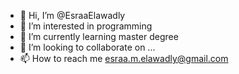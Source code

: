 - 👋 Hi, I’m @EsraaElawadly
- 👀 I’m interested in programming
- 🌱 I’m currently learning master degree
- 💞️ I’m looking to collaborate on ...
- 📫 How to reach me esraa.m.elawadly@gmail.com

<!---
EsraaElawadly/EsraaElawadly is a ✨ special ✨ repository because its `README.md` (this file) appears on your GitHub profile.
You can click the Preview link to take a look at your changes.
--->
